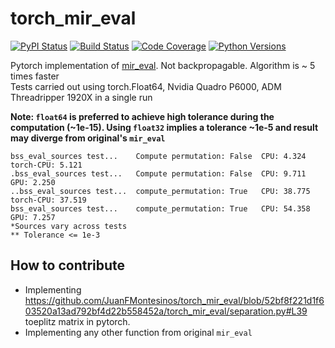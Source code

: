 # torch_mir_eval


[![PyPI Status](https://badge.fury.io/py/torch_mir_eval.svg)](https://badge.fury.io/py/torch_mir_eval)
[![Build Status](https://github.com/JuanFMontesinos/torch_mir_eval/workflows/CI/badge.svg)](https://github.com/JuanFMontesinos/torch_mir_eval)
[![Code Coverage](https://codecov.io/gh/JuanFMontesinos/torch_mir_eval/branch/main/graph/badge.svg)](https://codecov.io/gh/JuanFMontesinos/torch_mir_eval)
[![Python Versions](https://img.shields.io/pypi/pyversions/asteroid.svg)](https://pypi.org/project/asteroid/)


Pytorch implementation of [mir_eval](https://craffel.github.io/mir_eval/).
Not backpropagable.
Algorithm is ~ 5 times faster  
Tests carried out using torch.Float64, Nvidia Quadro P6000, ADM Threadripper 1920X in a single run

**Note: `float64` is preferred to achieve high tolerance during the computation (~1e-15). Using `float32` implies a tolerance ~1e-5 and result may diverge from original's `mir_eval`**  




```
bss_eval_sources test...	Compute permutation: False	CPU: 4.324	torch-CPU: 5.121
.bss_eval_sources test...	Compute permutation: False	CPU: 9.711	GPU: 2.250
..bss_eval_sources test...	compute_permutation: True	CPU: 38.775	torch-CPU: 37.519
bss_eval_sources test...	compute_permutation: True	CPU: 54.358	GPU: 7.257
*Sources vary across tests  
** Tolerance <= 1e-3
```


## How to contribute  
- Implementing https://github.com/JuanFMontesinos/torch_mir_eval/blob/52bf8f221d1f603520a13ad792bf4d22b558452a/torch_mir_eval/separation.py#L39 toeplitz matrix in pytorch.
- Implementing any other function from original `mir_eval`

